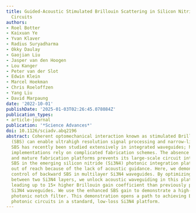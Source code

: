 ```yaml
---
title: Guided-Acoustic Stimulated Brillouin Scattering in Silicon Nitride Photonic
  Circuits
authors:
- Roel Botter
- Kaixuan Ye
- Yvan Klaver
- Radius Suryadharma
- Okky Daulay
- Gaojian Liu
- Jasper van den Hoogen
- Lou Kanger
- Peter van der Slot
- Edwin Klein
- Marcel Hoekman
- Chris Roeloffzen
- Yang Liu
- David Marpaung
date: '2022-10-01'
publishDate: '2025-01-03T02:26:45.078084Z'
publication_types:
- article-journal
publication: '*Science Advances*'
doi: 10.1126/sciadv.abq2196
abstract: Coherent optomechanical interaction known as stimulated Brillouin scattering
  (SBS) can enable ultrahigh resolution signal processing and narrow-linewidth lasers.
  SBS has recently been studied extensively in integrated waveguides; however, many
  implementations rely on complicated fabrication schemes. The absence of SBS in standard
  and mature fabrication platforms prevents its large-scale circuit integration. Notably,
  SBS in the emerging silicon nitride (Si3N4) photonic integration platform is currently
  out of reach because of the lack of acoustic guidance. Here, we demonstrate advanced
  control of backward SBS in multilayer Si3N4 waveguides. By optimizing the separation
  between two Si3N4 layers, we unlock acoustic waveguiding in this platform, potentially
  leading up to 15× higher Brillouin gain coefficient than previously possible in
  Si3N4 waveguides. We use the enhanced SBS gain to demonstrate a high-rejection microwave
  photonic notch filter. This demonstration opens a path to achieving Brillouin-based
  photonic circuits in a standard, low-loss Si3N4 platform.
---
```

